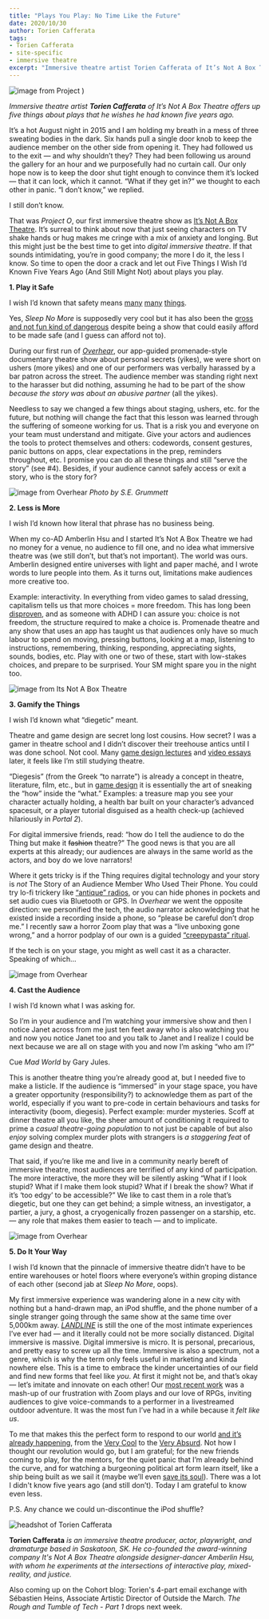 ```yaml
---
title: "Plays You Play: No Time Like the Future"
date: 2020/10/30
author: Torien Cafferata
tags:
- Torien Cafferata
- site-specific
- immersive theatre
excerpt: "Immersive theatre artist Torien Cafferata of It’s Not A Box Theatre offers up five things about plays that he wishes he had known five years ago."
---
```


![image from Project )](projectO.jpg)

*Immersive theatre artist **Torien Cafferata** of It’s Not A Box Theatre offers up five things about plays that he wishes he had known five years ago.*

It’s a hot August night in 2015 and I am holding my breath in a mess of three sweating bodies in the dark. Six hands pull a single door knob to keep the audience member on the other side from opening it. They had followed us to the exit — and why shouldn’t they? They had been following us around the gallery for an hour and we purposefully had no curtain call. Our only hope now is to keep the door shut tight enough to convince them it’s locked — that it can lock, which it cannot. “What if they get in?” we thought to each other in panic. “I don’t know,” we replied.

I still don’t know. 

That was *Project O*, our first immersive theatre show as [It’s Not A Box Theatre](http://facebook.com/itsnotaboxtheatre). It’s surreal to think about now that just seeing characters on TV shake hands or hug makes me cringe with a mix of anxiety and longing. But this might just be the best time to get into *digital immersive theatre*. If that sounds intimidating, you’re in good company; the more I do it, the less I know. So time to open the door a crack and let out Five Things I Wish I’d Known Five Years Ago (And Still Might Not) about plays you play. 


**1. Play it Safe**

I wish I’d known that safety means [many](https://howlround.com/art-and-craft-intimacy-direction) [many](https://www.cbc.ca/news/canada/saskatchewan/theatre-diversity-representation-1.5657440) [things](https://nakedcomedy.blogspot.com/2020/01/via-negativa-is-actual-bullshit.html?fbclid=IwAR0bPr9RdmO_f5MOIiawtjaHY_wIKUXmx1Hu0gE3HtPgVkF_5idcPacM23c&m=1). 

Yes, *Sleep No More* is supposedly very cool but it has also been the [gross and not fun kind of dangerous](https://www.theguardian.com/stage/2018/feb/12/immersive-theatre-punchdrunk-sleep-no-more) despite being a show that could easily  afford to be made safe (and I guess can afford not to). 

During our first run of [*Overhear*](https://vimeo.com/273055640), our app-guided promenade-style documentary theatre show about personal secrets (yikes), we were short on ushers (more yikes) and one of our performers was verbally harassed by a bar patron across the street. The audience member was standing right next to the harasser but did nothing, assuming he had to be part of the show *because the story was about an abusive partner* (all the yikes). 

Needless to say we changed a few things about staging, ushers, etc. for the future, but nothing will change the fact that this lesson was learned through the suffering of someone working for us. That is a risk you and everyone on your team must understand and mitigate. Give your actors and audiences the tools to protect themselves and others: codewords, consent gestures, panic buttons on apps, clear expectations in the prep, reminders throughout, etc. I promise you can do all these things and still “serve the story” (see #4). Besides, if your audience cannot safely access or exit a story, who is the story for? 

![image from Overhear](Overhear.jpg)
<span class="caption"> *Photo by S.E. Grummett*</span>

**2. Less is More**

I wish I’d known how literal that phrase has no business being. 

When my co-AD Amberlin Hsu and I started It’s Not A Box Theatre we had no money for a venue, no audience to fill one, and no idea what immersive theatre was (we still don’t, but that’s not important). The world was ours. Amberlin designed entire universes with light and paper maché, and I wrote words to lure people into them. As it turns out, limitations make audiences more creative too. 

Example: interactivity. In everything from video games to salad dressing, capitalism tells us that more choices = more freedom. This has long been [disproven](https://hbr.org/2006/06/more-isnt-always-better), and as someone with ADHD I can assure you: choice is not freedom, the structure required to make a choice is. Promenade theatre and any show that uses an app has taught us that audiences only have so much labour to spend on moving, pressing buttons, looking at a map, listening to instructions, remembering, thinking, responding, appreciating sights, sounds, bodies, etc. Play with one or two of these, start with low-stakes choices, and prepare to be surprised. Your SM might spare you in the night too. 

![image from Its Not A Box Theatre](candles.jpg)


**3. Gamify the Things**

I wish I’d known what “diegetic” meant. 

Theatre and game design are secret long lost cousins. How secret? I was a gamer in theatre school and I didn’t discover their treehouse antics until I was done school. Not cool. Many [game design lectures](https://www.youtube.com/channel/UC0JB7TSe49lg56u6qH8y_MQ)  and [video essays](https://www.youtube.com/channel/UCeTfBygNb1TahcNpZyELO8g) later, it feels like I’m still studying theatre. 

“Diegesis” (from the Greek “to narrate”) is already a concept in theatre, literature, film, etc., but in [game design](https://www.gamasutra.com/blogs/GabrielNaro/20180801/323232/Diegesis_and_designing_for_immersion.php) it is essentially the art of sneaking the “how” inside the “what.” Examples: a treasure map you see your character actually holding, a health bar built on your character’s advanced spacesuit, or a player tutorial disguised as a health check-up (achieved hilariously in  *Portal 2*). 

For digital immersive friends, read: “how do I tell the audience to do the Thing but make it ~~fashion~~ theatre?” The good news is that you are all experts at this already; our audiences are always in the same world as the actors, and boy do we love narrators!

Where it gets tricky is if the Thing requires digital technology and your story is *not* The Story of an Audience Member Who Used Their Phone. You could try lo-fi trickery like [“antique” radios](http://raucous.org.uk/ice-road), or you can hide phones in pockets and set audio cues via Bluetooth or GPS. In *Overhear* we went the opposite direction: we personified the tech, the audio narrator acknowledging that he existed inside a recording inside a phone, so “please be careful don’t drop me.” I recently saw a horror Zoom play that was a “live unboxing gone wrong,” and a horror podplay of our own is a guided [“creepypasta” ritual](https://isolata.netlify.app/).

If the tech is on your stage, you might as well cast it as a character. Speaking of which...

![image from Overhear](climbatree.jpg)

**4. Cast the Audience**

I wish I’d known what I was asking for. 

So I’m in your audience and I’m watching your immersive show and then I notice Janet across from me just ten feet away who is also watching you and now you notice Janet too and you talk to Janet and I realize I could be next because we are all on stage with you and now I’m asking “who am I?”

Cue *Mad World* by Gary Jules.

This is another theatre thing you’re already good at, but I needed five to make a listicle. If the audience is “immersed” in your stage space, you have a greater opportunity (responsibility?) to acknowledge them as part of the world, especially if you want to pre-code in certain behaviours and tasks for interactivity (boom, diegesis). Perfect example: murder mysteries. Scoff at dinner theatre all you like, the sheer amount of conditioning it required to prime a *casual theatre-going population* to not just be capable of but also *enjoy* solving complex murder plots with strangers is *a staggering feat* of game design and theatre. 

That said, if you’re like me and live in a community nearly bereft of immersive theatre, most audiences are terrified of any kind of participation. The more interactive, the more they will be silently asking “What if I look stupid? What if I make them look stupid? What if I break the show? What if it’s ‘too edgy’ to be accessible?” We like to cast them in a role that’s diegetic, but one they can get behind; a simple witness, an investigator, a partier, a jury, a ghost, a cryogenically frozen passenger on a starship, etc. — any role that makes them easier to teach — and to implicate. 

![image from Overhear](cell_5.jpg)

**5. Do It Your Way**

I wish I’d known that the pinnacle of immersive theatre didn’t have to be entire warehouses or hotel floors where everyone’s within groping distance of each other (second jab at *Sleep No More*, oops). 

My first immersive experience was wandering alone in a new city with nothing but a hand-drawn map, an iPod shuffle, and the phone number of a single stranger going through the same show at the same time over 5,000km away. [*LANDLINE*](https://neworldtheatre.com/portfolio-item/landline/) is still the one of the most intimate experiences I’ve ever had — and it literally could not be more socially distanced.
Digital immersive is massive. Digital immersive is micro. It is personal, precarious, and pretty easy to screw up all the time. Immersive is also a spectrum, not a genre, which is why the term only feels useful in marketing and kinda nowhere else. This is a time to embrace the kinder uncertainties of our field and find new forms that feel like *you*. At first it might not be, and that’s okay — let’s imitate and innovate on each other! Our [most recent work](https://www.facebook.com/watch/live/?v=1196734170710024&ref=watch_permalink) was a mash-up of our frustration with Zoom plays and our love of RPGs, inviting audiences to give voice-commands to a performer in a livestreamed outdoor adventure. It was the most fun I’ve had in a while because it *felt like us*. 

To me that makes this the perfect form to respond to our world [and it’s already happening](https://springboardexchange.org/immersive-theatre-in-the-time-of-coronavirus/), from the [Very Cool](https://tenderclaws.com/theunderpresents) to the [Very Absurd](https://www.washingtonpost.com/entertainment/theater_dance/no-one-will-ever-see-this-play-and-no-actors-are-coming-either-but-the-show-will-go-on/2020/04/24/fcc8a09c-8577-11ea-878a-86477a724bdb_story.html). Not how I thought our revolution would go, but I am grateful; for the new friends coming to play, for the mentors, for the quiet panic that I’m already behind the curve, and for watching a burgeoning political art form learn itself, like a ship being built as we sail it (maybe we’ll even [save its soul](https://www.theguardian.com/stage/2020/feb/02/high-art-tipsy-night-out-immersive-theatre-lost-its-soul)). There was a lot I didn't know five years ago (and still don’t). Today I am grateful to know even less. 

P.S. Any chance we could un-discontinue the iPod shuffle?


![headshot of Torien Cafferata](Torien_Cafferata.jpg)

**Torien Cafferata** *is an immersive theatre producer, actor, playwright, and dramaturge based in Saskatoon, SK. He co-founded the award-winning company It's Not A Box Theatre alongside designer-dancer Amberlin Hsu, with whom he experiments at the intersections of interactive play, mixed-reality, and justice.*


Also coming up on the Cohort blog: Torien's 4-part email exchange with Sébastien Heins, Associate Artistic Director of Outside the March. *The Rough and Tumble of Tech - Part 1* drops next week.


